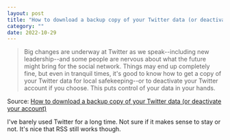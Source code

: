 ```yaml
---
layout: post
title: "How to download a backup copy of your Twitter data (or deactivate your account)"
category: ""
date: 2022-10-29
---
```


>Big changes are underway at Twitter as we speak--including new leadership--and some people are nervous about what the future might bring for the social network. Things may end up completely fine, but even in tranquil times, it's good to know how to get a copy of your Twitter data for local safekeeping--or to deactivate your Twitter account if you choose. This puts control of your data in your hands.

Source: [How to download a backup copy of your Twitter data (or deactivate your account)](https://arstechnica.com/information-technology/2022/10/how-to-download-a-backup-copy-of-your-twitter-data-or-deactivate-your-account/)

I've barely used Twitter for a long time. Not sure if it makes sense to stay or not. It's nice that RSS still works though. 
